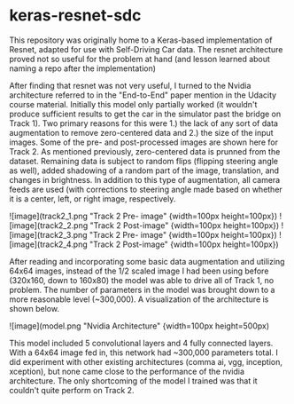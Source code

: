 # keras-resnet-sdc
This repository was originally home to a Keras-based implementation of Resnet, adapted for use with Self-Driving Car data. The resnet architecture proved not so useful for the problem at hand (and lesson learned about naming a repo after the implementation)

After finding that resnet was not very useful, I turned to the Nvidia architecture referred to in the "End-to-End" paper mention in the Udacity course material. Initially this model only partially worked (it wouldn't produce sufficient results to get the car in the simulator past the bridge on Track 1). Two primary reasons for this were 1.) the lack of any sort of data augmentation to remove zero-centered data and 2.) the size of the input images. Some of the pre- and post-processed images are shown here for Track 2. As mentioned previously, zero-centered data is prunned from the dataset. Remaining data is subject to random flips (flipping steering angle as well), added shadowing of a random part of the image, translation, and changes in brightness. In addition to this type of augmentation, all camera feeds are used (with corrections to steering angle made based on whether it is a center, left, or right image, respectively.

![image](track2_1.png "Track 2 Pre- image" {width=100px height=100px}) 
![image](track2_2.png "Track 2 Post-image" {width=100px height=100px}) 
![image](track2_3.png "Track 2 Pre- image" {width=100px height=100px}) 
![image](track2_4.png "Track 2 Post-image" {width=100px height=100px})

After reading and incorporating some basic data augmentation and utilizing 64x64 images, instead of the 1/2 scaled image I had been using before (320x160, down to 160x80) the model was able to drive all of Track 1, no problem. The number of parameters in the model was brought down to a more reasonable level (~300,000). A visualization of the architecture is shown below.

![image](model.png "Nvidia Architecture" {width=100px height=500px) 

This model included 5 convolutional layers and 4 fully connected layers. With a 64x64 image fed in, this network had ~300,000 parameters total. I did experiment with other existing architectures (comma ai, vgg, inception, xception), but none came close to the performance of the nvidia architecture. The only shortcoming of the model I trained was that it couldn't quite perform on Track 2. 
